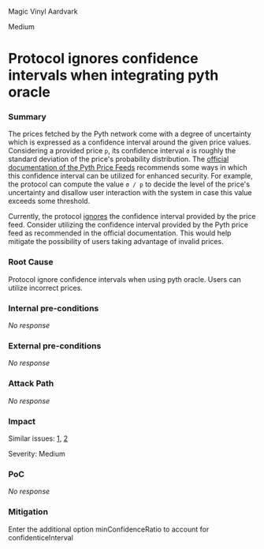 Magic Vinyl Aardvark

Medium

# Protocol ignores confidence intervals when integrating pyth oracle

### Summary

The prices fetched by the Pyth network come with a degree of uncertainty which is expressed as a confidence interval around the given price values. Considering a provided price `p`, its confidence interval `σ` is roughly the standard deviation of the price's probability distribution. The [official documentation of the Pyth Price Feeds](https://docs.pyth.network/documentation/pythnet-price-feeds/best-practices#confidence-intervals) recommends some ways in which this confidence interval can be utilized for enhanced security. For example, the protocol can compute the value `σ / p` to decide the level of the price's uncertainty and disallow user interaction with the system in case this value exceeds some threshold.

Currently, the protocol [ignores](https://github.com/sherlock-audit/2024-11-debita-finance-v3/blob/main/Debita-V3-Contracts/contracts/oracles/DebitaPyth.sol#L25) the confidence interval provided by the price feed. Consider utilizing the confidence interval provided by the Pyth price feed as recommended in the official documentation. This would help mitigate the possibility of users taking advantage of invalid prices.

### Root Cause

Protocol ignore confidence intervals when using pyth oracle. Users can utilize incorrect prices.

### Internal pre-conditions

_No response_

### External pre-conditions

_No response_

### Attack Path

_No response_

### Impact

Similar issues: [1](https://solodit.cyfrin.io/issues/confidence-intervals-of-pyth-networks-prices-are-ignored-openzeppelin-none-anvil-audit-markdown), [2](https://solodit.cyfrin.io/issues/m-03-confidence-interval-of-pyth-price-is-not-validated-pashov-audit-group-none-reyanetwork-august-markdown)

Severity: Medium

### PoC

_No response_

### Mitigation

Enter the additional option minConfidenceRatio to account for confidenticeInterval